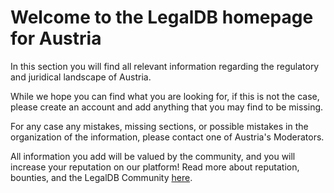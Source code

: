 <!-- TITLE: Austria -->
<!-- SUBTITLE: Welcome to the legalDB home of Austria -->

# Welcome to the LegalDB homepage for Austria

In this section you will find all relevant information regarding the regulatory and juridical landscape of Austria.

While we hope you can find what you are looking for, if this is not the case, please create an account and add anything that you may find to be missing.

For any case any mistakes, missing sections, or possible mistakes in the organization of the information, please contact one of Austria's Moderators.

All information you add will be valued by the community, and you will increase your reputation on our platform! Read more about reputation, bounties, and the LegalDB Community [here](http://legaldb.herokuapp.com/legaldb/community).
